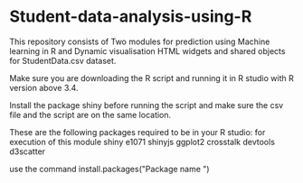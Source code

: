 # Student-data-analysis-using-R
This repository consists of Two modules for prediction using Machine learning in R and Dynamic visualisation HTML 
widgets and shared objects for StudentData.csv dataset. 

Make sure you are downloading the R script and running it in R studio with R version above 3.4.

Install the package shiny before running the script and make sure the csv file and the script are on the same location.

These are the following packages required to be in your R studio: for execution of this module
shiny
e1071
shinyjs
ggplot2
crosstalk
devtools
d3scatter

use the command install.packages("Package name ")


